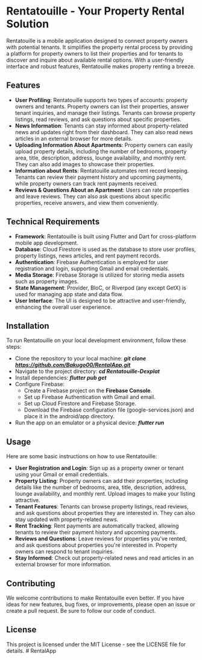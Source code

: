 # Rentatouille - Your Property Rental Solution
Rentatouille is a mobile application designed to connect property owners with potential tenants. It simplifies the property rental process by providing a platform for property owners to list their properties and for tenants to discover and inquire about available rental options. With a user-friendly interface and robust features, Rentatouille makes property renting a breeze.

## Features
- **User Profiling**: Rentatouille supports two types of accounts: property owners and tenants. Property owners can list their properties, answer tenant inquiries, and manage their listings. Tenants can browse property listings, read reviews, and ask questions about specific properties.
- **News Information**: Tenants can stay informed about property-related news and updates right from their dashboard. They can also read news articles in an external browser for more details.
- **Uploading Information About Apartments**: Property owners can easily upload property details, including the number of bedrooms, property area, title, description, address, lounge availability, and monthly rent. They can also add images to showcase their properties.
- **Information about Rents**: Rentatouille automates rent record keeping. Tenants can review their payment history and upcoming payments, while property owners can track rent payments received.
- **Reviews & Questions About an Apartment**: Users can rate properties and leave reviews. They can also ask questions about specific properties, receive answers, and view them conveniently.

## Technical Requirements
- **Framework**: Rentatouille is built using Flutter and Dart for cross-platform mobile app development.
- **Database**: Cloud Firestore is used as the database to store user profiles, property listings, news articles, and rent payment records.
- **Authentication**: Firebase Authentication is employed for user registration and login, supporting Gmail and email credentials.
- **Media Storage**: Firebase Storage is utilized for storing media assets such as property images.
- **State Management**: Provider, BloC, or Riverpod (any except GetX) is used for managing app state and data flow.
- **User Interface**: The UI is designed to be attractive and user-friendly, enhancing the overall user experience.

## Installation
To run Rentatouille on your local development environment, follow these steps:

- Clone the repository to your local machine: ***git clone https://github.com/Bakugo00/RentalApp.git***
- Navigate to the project directory: ***cd Rentatouille-Dexplat***
- Install dependencies: ***flutter pub get***
- Configure Firebase:
  - Create a Firebase project on the **Firebase Console**.
  - Set up Firebase Authentication with Gmail and email.
  - Set up Cloud Firestore and Firebase Storage.
  - Download the Firebase configuration file (google-services.json) and place it in the android/app directory.
- Run the app on an emulator or a physical device: ***flutter run***

## Usage
Here are some basic instructions on how to use Rentatouille:

- **User Registration and Login**: Sign up as a property owner or tenant using your Gmail or email credentials.
- **Property Listing**: Property owners can add their properties, including details like the number of bedrooms, area, title, description, address, lounge availability, and monthly rent. Upload images to make your listing attractive.
- **Tenant Features**: Tenants can browse property listings, read reviews, and ask questions about properties they are interested in. They can also stay updated with property-related news.
- **Rent Tracking**: Rent payments are automatically tracked, allowing tenants to review their payment history and upcoming payments.
- **Reviews and Questions**: Leave reviews for properties you've rented, and ask questions about properties you're interested in. Property owners can respond to tenant inquiries.
- **Stay Informed**: Check out property-related news and read articles in an external browser for more information.

## Contributing
We welcome contributions to make Rentatouille even better. If you have ideas for new features, bug fixes, or improvements, please open an issue or create a pull request. Be sure to follow our code of conduct.

## License
This project is licensed under the MIT License - see the LICENSE file for details.
#   R e n t a l A p p 
 
 
